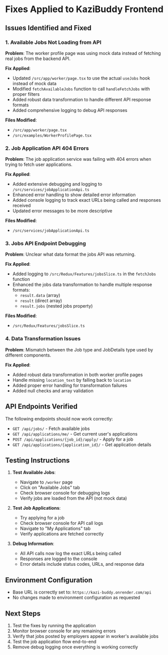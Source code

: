 # Fixes Applied to KaziBuddy Frontend

## Issues Identified and Fixed

### 1. **Available Jobs Not Loading from API**
**Problem**: The worker profile page was using mock data instead of fetching real jobs from the backend API.

**Fix Applied**:
- Updated `/src/app/worker/page.tsx` to use the actual `useJobs` hook instead of mock data
- Modified `fetchAvailableJobs` function to call `handleFetchJobs` with proper filters
- Added robust data transformation to handle different API response formats
- Added comprehensive logging to debug API responses

**Files Modified**:
- `/src/app/worker/page.tsx`
- `/src/examples/WorkerProfilePage.tsx`

### 2. **Job Application API 404 Errors**
**Problem**: The job application service was failing with 404 errors when trying to fetch user applications.

**Fix Applied**:
- Added extensive debugging and logging to `/src/services/jobApplicationApi.ts`
- Enhanced error handling to show detailed error information
- Added console logging to track exact URLs being called and responses received
- Updated error messages to be more descriptive

**Files Modified**:
- `/src/services/jobApplicationApi.ts`

### 3. **Jobs API Endpoint Debugging**
**Problem**: Unclear what data format the jobs API was returning.

**Fix Applied**:
- Added logging to `/src/Redux/Features/jobsSlice.ts` in the `fetchJobs` function
- Enhanced the jobs data transformation to handle multiple response formats:
  - `result.data` (array)
  - `result` (direct array)
  - `result.jobs` (nested jobs property)

**Files Modified**:
- `/src/Redux/Features/jobsSlice.ts`

### 4. **Data Transformation Issues**
**Problem**: Mismatch between the Job type and JobDetails type used by different components.

**Fix Applied**:
- Added robust data transformation in both worker profile pages
- Handle missing `location_text` by falling back to `location`
- Added proper error handling for transformation failures
- Added null checks and array validation

## API Endpoints Verified

The following endpoints should now work correctly:
- `GET /api/jobs/` - Fetch available jobs
- `GET /api/applications/me/` - Get current user's applications
- `POST /api/applications/{job_id}/apply/` - Apply for a job
- `GET /api/applications/{application_id}/` - Get application details

## Testing Instructions

1. **Test Available Jobs**:
   - Navigate to `/worker` page
   - Click on "Available Jobs" tab
   - Check browser console for debugging logs
   - Verify jobs are loaded from the API (not mock data)

2. **Test Job Applications**:
   - Try applying for a job
   - Check browser console for API call logs
   - Navigate to "My Applications" tab
   - Verify applications are fetched correctly

3. **Debug Information**:
   - All API calls now log the exact URLs being called
   - Responses are logged to the console
   - Error details include status codes, URLs, and response data

## Environment Configuration

- Base URL is correctly set to: `https://kazi-buddy.onrender.com/api`
- No changes made to environment configuration as requested

## Next Steps

1. Test the fixes by running the application
2. Monitor browser console for any remaining errors
3. Verify that jobs posted by employers appear in worker's available jobs
4. Test the job application flow end-to-end
5. Remove debug logging once everything is working correctly